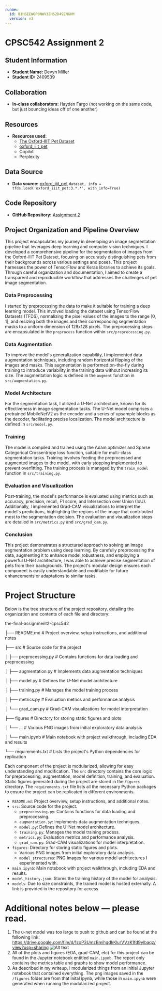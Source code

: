 ```yaml
---
runme:
  id: 01HSEEWGP8NWV3ZH52D49ZNGHM
  version: v3
---
```


# CPSC542 Assignment 2

## Student Information

- **Student Name:** Devyn Miller
- **Student ID:** 2409539

## Collaboration

- **In-class collaborators:** Hayden Fargo (not working on the same code, but just bouncing ideas off of one another)

## Resources

- **Resources used:**
   - [The Oxford-IIIT Pet Dataset](https://www.robots.ox.ac.uk/%7Evgg/data/pets/)
   - [oxford_iiit_pet](https://www.tensorflow.org/datasets/catalog/oxford_iiit_pet)
   - Copilot
   - Perplexity

## Data Source

- __Data source:__ [oxford_iiit_pet](https://www.tensorflow.org/datasets/catalog/oxford_iiit_pet) `dataset, info = tfds.load('oxford_iiit_pet:3.*.*', with_info=True)`

## Code Repository

- **GitHub Repository:** [Assignment 2](https://github.com/devyn-miller/the-final-assignment2-cpsc542.git)

## **Project Organization and Pipeline Overview**

This project encapsulates my journey in developing an image segmentation pipeline that leverages deep learning and computer vision techniques. I developed a comprehensive pipeline for the segmentation of images from the Oxford-IIIT Pet Dataset, focusing on accurately distinguishing pets from their backgrounds across various settings and poses. This project harnesses the power of TensorFlow and Keras libraries to achieve its goals. Through careful organization and documentation, I aimed to create a transparent and reproducible workflow that addresses the challenges of pet image segmentation. 

### Data Preprocessing

I started by preprocessing the data to make it suitable for training a deep learning model. This involved loading the dataset using TensorFlow Datasets (TFDS), normalizing the pixel values of the images to the range [0, 1], and resizing both the images and their corresponding segmentation masks to a uniform dimension of 128x128 pixels. The preprocessing steps are encapsulated in the `preprocess` function within `src/preprocessing.py`.


### Data Augmentation

To improve the model's generalization capability, I implemented data augmentation techniques, including random horizontal flipping of the images and masks. This augmentation is performed on-the-fly during training to introduce variability in the training data without increasing its size. The augmentation logic is defined in the `augment` function in `src/augmentation.py`.


### Model Architecture

For the segmentation task, I utilized a U-Net architecture, known for its effectiveness in image segmentation tasks. The U-Net model comprises a pretrained MobileNetV2 as the encoder and a series of upsample blocks as the decoder, facilitating precise localization. The model architecture is defined in `src/model.py`.


### Training

The model is compiled and trained using the Adam optimizer and Sparse Categorical Crossentropy loss function, suitable for multi-class segmentation tasks. Training involves feeding the preprocessed and augmented images to the model, with early stopping implemented to prevent overfitting. The training process is managed by the `train_model` function in `src/training.py`.


### Evaluation and Visualization

Post-training, the model's performance is evaluated using metrics such as accuracy, precision, recall, F1 score, and Intersection over Union (IoU). Additionally, I implemented Grad-CAM visualizations to interpret the model's predictions, highlighting the regions of the image that contributed most to the segmentation decision. The evaluation and visualization steps are detailed in `src/metrics.py` and `src/grad_cam.py`.


### Conclusion

This project demonstrates a structured approach to solving an image segmentation problem using deep learning. By carefully preprocessing the data, augmenting it to enhance model robustness, and employing a powerful U-Net architecture, I was able to achieve precise segmentation of pets from their backgrounds. The project's modular design ensures each component is easily understandable and modifiable for future enhancements or adaptations to similar tasks.

# Project Structure

Below is the tree structure of the project repository, detailing the organization and contents of each file and directory:

the-final-assignment2-cpsc542

├── README.md                   # Project overview, setup instructions, and additional notes

├── src                         # Source code for the project

│   ├── preprocessing.py        # Contains functions for data loading and preprocessing

│   ├── augmentation.py         # Implements data augmentation techniques

│   ├── model.py                # Defines the U-Net model architecture

│   ├── training.py             # Manages the model training process

│   ├── metrics.py              # Evaluation metrics and performance analysis

│   └── grad_cam.py             # Grad-CAM visualizations for model interpretation

├── figures                     # Directory for storing static figures and plots

│   └── ...                     # Various PNG images from initial exploratory data analysis

│   └── main.ipynb              # Main notebook with project walkthrough, including EDA and results

└── requirements.txt            # Lists the project's Python dependencies for replication


Each component of the project is modularized, allowing for easy understanding and modification. The `src` directory contains the core logic for preprocessing, augmentation, model definition, training, and evaluation. Static figures generated during the project are stored in the `figures` directory. The `requirements.txt` file lists all the necessary Python packages to ensure the project can be replicated in different environments.


- `README.md`: Project overview, setup instructions, and additional notes.
- `src`: Source code for the project.
  - `preprocessing.py`: Contains functions for data loading and preprocessing.
  - `augmentation.py`: Implements data augmentation techniques.
  - `model.py`: Defines the U-Net model architecture.
  - `training.py`: Manages the model training process.
  - `metrics.py`: Evaluation metrics and performance analysis.
  - `grad_cam.py`: Grad-CAM visualizations for model interpretation.
- `figures`: Directory for storing static figures and plots.
  - Various PNG images from initial exploratory data analysis.
  - `model_structures`: PNG Images for various model architectures I experimented with.
- `main.ipynb`: Main notebook with project walkthrough, including EDA and results.
- `model_history.json`: Stores the training history of the model for analysis.
- `models`: Due to size constraints, the trained model is hosted externally. A link is provided in the repository for access.

# Additional notes below — please read.

1. The u-net model was too large to push to github and can be found at the following link: https://drive.google.com/file/d/1zoP3UmzBmihgdkKlurVVzK1fd9ylbaqz/view?usp=sharing
   ![Alt text](model.png?raw=true)
2. All of the plots and figures (EDA, grad-CAM, etc) for this project can be found in the Jupyter notebook entitled `main.ipynb`. The report only contains the metrics table and graphs to show model performance.
3. As described in my writeup, I modularized things from an initial Jupyter notebook that contained everything. The png images saved in the `/figures` folder are from that inital ipynb, while those in `main.ipynb` were generated when running the modularized project.
